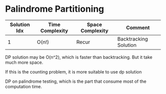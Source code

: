 # Palindrome Partitioning

| Solution Idx | Time Complexity | Space Complexity | Comment               |
| ------------ | --------------- | ---------------- | --------------------- |
| 1            | O(n!)           | Recur            | Backtracking Solution |

DP solution may be O(n^2), which is faster than backtracking. But it take much more space.

If this is the counting problem, it is more suitable to use dp solution

DP on palindrome testing, which is the part that consume most of the computation time.
